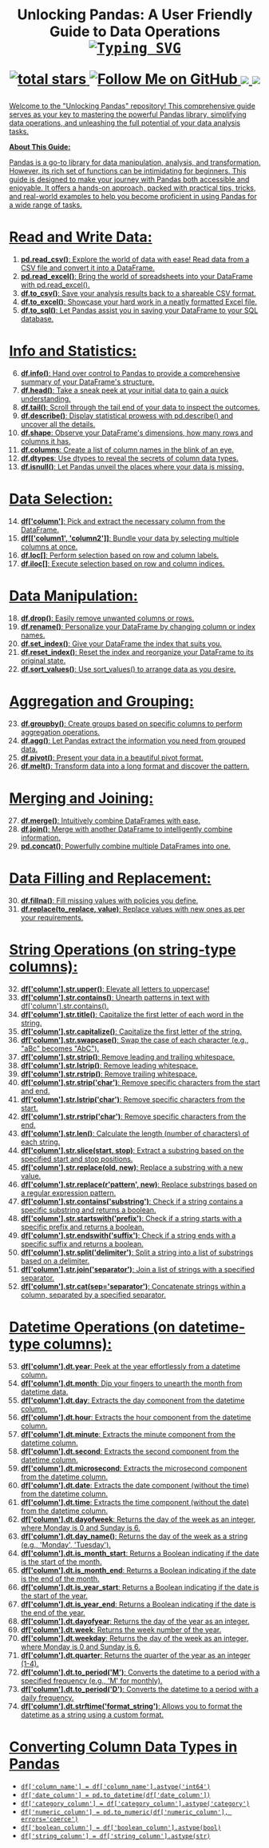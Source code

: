 
<h1 align="center">
<p align="center">  Unlocking Pandas: A User Friendly Guide to Data Operations
    
<!-- PROJECT LOGO -->
   
  <kbd>
    <a style="border:10px white" href="https://git.io/typing-svg"><img src="https://readme-typing-svg.demolab.com?font=JetBrains&size=22&duration=3500&pause=1000&color=green&center=true&vCenter=true&background=grey&width=450&lines=A+Cheatsheet+Project+about+Pandas" alt="Typing SVG" /></a>
  </kbd>
  <p align='center'>
    <a href='https://github.com/Data-Portofolio/Analyzing-eCommerce-Business-Performance-with-SQL'>
        <img alt='total stars' title='Total stars on This Project' src='https://custom-icon-badges.herokuapp.com/badge/dynamic/json?logo=star&color=5&labelColor=488207&label=Stars&style=for-the-badge&query=%24.stars&url=https://api.github-star-counter.workers.dev/user/Data-Portofolio'/>
     <a href='https://github.com/astutir'>
        <img alt='Follow Me on GitHub' title='Follow Me on GitHub' src='https://custom-icon-badges.herokuapp.com/github/followers/astutir?style=for-the-badge&&label=GitHub&logo=Github&color=pink'/>
    <a href='https://www.linkedin.com/in/a-rahmawati' target='_blank'>
        <img src='https://img.shields.io/badge/linkedin%20-%230077B5.svg?&style=for-the-badge&logo=linkedin&logoColor=white'/>
    <a href='mailto:astutirahmarubi@gmail.com' target='_blank'>
        <img src='https://img.shields.io/badge/Gmail-D14836?style=for-the-badge&logo=gmail&logoColor=white'/>
 </p>

 </h1>

Welcome to the "Unlocking Pandas" repository! This comprehensive guide serves as your key to mastering the powerful Pandas library, simplifying data operations, and unleashing the full potential of your data analysis tasks.

**About This Guide:**

Pandas is a go-to library for data manipulation, analysis, and transformation. However, its rich set of functions can be intimidating for beginners. This guide is designed to make your journey with Pandas both accessible and enjoyable. It offers a hands-on approach, packed with practical tips, tricks, and real-world examples to help you become proficient in using Pandas for a wide range of tasks.

**Read and Write Data:**
=========================

1. **pd.read_csv()**: Explore the world of data with ease! Read data from a CSV file and convert it into a DataFrame.
2. **pd.read_excel()**: Bring the world of spreadsheets into your DataFrame with pd.read_excel().
3. **df.to_csv()**: Save your analysis results back to a shareable CSV format.
4. **df.to_excel()**: Showcase your hard work in a neatly formatted Excel file.
5. **df.to_sql()**: Let Pandas assist you in saving your DataFrame to your SQL database.

**Info and Statistics:**
=========================

6. **df.info()**: Hand over control to Pandas to provide a comprehensive summary of your DataFrame's structure.
7. **df.head()**: Take a sneak peek at your initial data to gain a quick understanding.
8. **df.tail()**: Scroll through the tail end of your data to inspect the outcomes.
9. **df.describe()**: Display statistical prowess with pd.describe() and uncover all the details.
10. **df.shape**: Observe your DataFrame's dimensions, how many rows and columns it has.
11. **df.columns**: Create a list of column names in the blink of an eye.
12. **df.dtypes**: Use dtypes to reveal the secrets of column data types.
13. **df.isnull()**: Let Pandas unveil the places where your data is missing.

**Data Selection:**
=========================
14. **df['column']**: Pick and extract the necessary column from the DataFrame.
15. **df[['column1', 'column2']]**: Bundle your data by selecting multiple columns at once.
16. **df.loc[]**: Perform selection based on row and column labels.
17. **df.iloc[]**: Execute selection based on row and column indices.

**Data Manipulation:**
=========================
18. **df.drop()**: Easily remove unwanted columns or rows.
19. **df.rename()**: Personalize your DataFrame by changing column or index names.
20. **df.set_index()**: Give your DataFrame the index that suits you.
21. **df.reset_index()**: Reset the index and reorganize your DataFrame to its original state.
22. **df.sort_values()**: Use sort_values() to arrange data as you desire.

**Aggregation and Grouping:**
=========================
23. **df.groupby()**: Create groups based on specific columns to perform aggregation operations.
24. **df.agg()**: Let Pandas extract the information you need from grouped data.
25. **df.pivot()**: Present your data in a beautiful pivot format.
26. **df.melt()**: Transform data into a long format and discover the pattern.

**Merging and Joining:**
=========================
27. **df.merge()**: Intuitively combine DataFrames with ease.
28. **df.join()**: Merge with another DataFrame to intelligently combine information.
29. **pd.concat()**: Powerfully combine multiple DataFrames into one.

**Data Filling and Replacement:**
=========================
30. **df.fillna()**: Fill missing values with policies you define.
31. **df.replace(to_replace, value)**: Replace values with new ones as per your requirements.

**String Operations (on string-type columns):**
=========================
32. **df['column'].str.upper()**: Elevate all letters to uppercase!
33. **df['column'].str.contains()**: Unearth patterns in text with df['column'].str.contains().
34. **df['column'].str.title()**: Capitalize the first letter of each word in the string.
35. **df['column'].str.capitalize()**: Capitalize the first letter of the string.
36. **df['column'].str.swapcase()**: Swap the case of each character (e.g., "aBc" becomes "AbC").
37. **df['column'].str.strip()**: Remove leading and trailing whitespace.
38. **df['column'].str.lstrip()**: Remove leading whitespace.
39. **df['column'].str.rstrip()**: Remove trailing whitespace.
40. **df['column'].str.strip('char')**: Remove specific characters from the start and end.
41. **df['column'].str.lstrip('char')**: Remove specific characters from the start.
42. **df['column'].str.rstrip('char')**: Remove specific characters from the end.
43. **df['column'].str.len()**: Calculate the length (number of characters) of each string.
44. **df['column'].str.slice(start, stop)**: Extract a substring based on the specified start and stop positions.
45. **df['column'].str.replace(old, new)**: Replace a substring with a new value.
46. **df['column'].str.replace(r'pattern', new)**: Replace substrings based on a regular expression pattern.
47. **df['column'].str.contains('substring')**: Check if a string contains a specific substring and returns a boolean.
48. **df['column'].str.startswith('prefix')**: Check if a string starts with a specific prefix and returns a boolean.
49. **df['column'].str.endswith('suffix')**: Check if a string ends with a specific suffix and returns a boolean.
50. **df['column'].str.split('delimiter')**: Split a string into a list of substrings based on a delimiter.
51. **df['column'].str.join('separator')**: Join a list of strings with a specified separator.
52. **df['column'].str.cat(sep='separator')**: Concatenate strings within a column, separated by a specified separator.

**Datetime Operations (on datetime-type columns):**
=========================
53. **df['column'].dt.year**: Peek at the year effortlessly from a datetime column.
54. **df['column'].dt.month**: Dip your fingers to unearth the month from datetime data.
55. **df['column'].dt.day**: Extracts the day component from the datetime column.
56. **df['column'].dt.hour**: Extracts the hour component from the datetime column.
57. **df['column'].dt.minute**: Extracts the minute component from the datetime column.
58. **df['column'].dt.second**: Extracts the second component from the datetime column.
59. **df['column'].dt.microsecond**: Extracts the microsecond component from the datetime column.
60. **df['column'].dt.date**: Extracts the date component (without the time) from the datetime column.
61. **df['column'].dt.time**: Extracts the time component (without the date) from the datetime column.
62. **df['column'].dt.dayofweek**: Returns the day of the week as an integer, where Monday is 0 and Sunday is 6.
63. **df['column'].dt.day_name()**: Returns the day of the week as a string (e.g., 'Monday', 'Tuesday').
64. **df['column'].dt.is_month_start**: Returns a Boolean indicating if the date is the start of the month.
65. **df['column'].dt.is_month_end**: Returns a Boolean indicating if the date is the end of the month.
66. **df['column'].dt.is_year_start**: Returns a Boolean indicating if the date is the start of the year.
67. **df['column'].dt.is_year_end**: Returns a Boolean indicating if the date is the end of the year.
68. **df['column'].dt.dayofyear**: Returns the day of the year as an integer.
69. **df['column'].dt.week**: Returns the week number of the year.
70. **df['column'].dt.weekday**: Returns the day of the week as an integer, where Monday is 0 and Sunday is 6.
71. **df['column'].dt.quarter**: Returns the quarter of the year as an integer (1-4).
72. **df['column'].dt.to_period('M')**: Converts the datetime to a period with a specified frequency (e.g., 'M' for monthly).
73. **df['column'].dt.to_period('D')**: Converts the datetime to a period with a daily frequency.
74. **df['column'].dt.strftime('format_string')**: Allows you to format the datetime as a string using a custom format.

**Converting Column Data Types in Pandas**
===========================
- `df['column_name'] = df['column_name'].astype('int64')`
- `df['date_column'] = pd.to_datetime(df['date_column'])`
- `df['category_column'] = df['category_column'].astype('category')`
- `df['numeric_column'] = pd.to_numeric(df['numeric_column'], errors='coerce')`
- `df['boolean_column'] = df['boolean_column'].astype(bool)`
- `df['string_column'] = df['string_column'].astype(str)`
